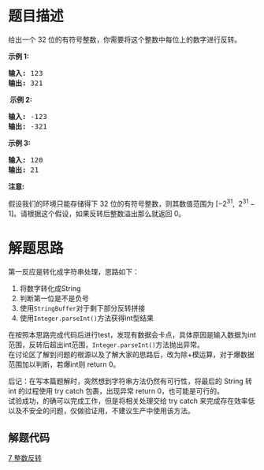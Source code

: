 # 题目描述
<p>给出一个 32 位的有符号整数，你需要将这个整数中每位上的数字进行反转。</p>

<p><strong>示例&nbsp;1:</strong></p>

<pre><strong>输入:</strong> 123
<strong>输出:</strong> 321
</pre>

<p><strong>&nbsp;示例 2:</strong></p>

<pre><strong>输入:</strong> -123
<strong>输出:</strong> -321
</pre>

<p><strong>示例 3:</strong></p>

<pre><strong>输入:</strong> 120
<strong>输出:</strong> 21
</pre>

<p><strong>注意:</strong></p>

<p>假设我们的环境只能存储得下 32 位的有符号整数，则其数值范围为&nbsp;[&minus;2<sup>31</sup>,&nbsp; 2<sup>31&nbsp;</sup>&minus; 1]。请根据这个假设，如果反转后整数溢出那么就返回 0。</p>

# 解题思路
第一反应是转化成字符串处理，思路如下：  
1. 将数字转化成String  
2. 判断第一位是不是负号
3. 使用`StringBuffer`对于剩下部分反转拼接
4. 使用`Integer.parseInt()`方法获得int型结果  

在按照本思路完成代码后进行test，发现有数据会卡点，具体原因是输入数据为int范围，反转后超出int范围，`Integer.parseInt()`方法抛出异常。  
在讨论区了解到问题的根源以及了解大家的思路后，改为除+模运算，对于爆数据范围加以判断，若爆int则 return 0。  

后记：在写本篇题解时，突然想到字符串方法仍然有可行性，将最后的 String 转 int 的过程使用 try catch 包裹，出现异常 return 0，也可能是可行的。  
试验成功，的确可以完成工作，但是将相关处理交给 try catch 来完成存在效率低以及不安全的问题，仅做验证用，不建议生产中使用该方法。
## 解题代码
[7 整数反转](https://github.com/GENEVE0086/LeetcodeSolutions/blob/master/src/com/geneve/leetcode/editor/cn/ReverseInteger.java)